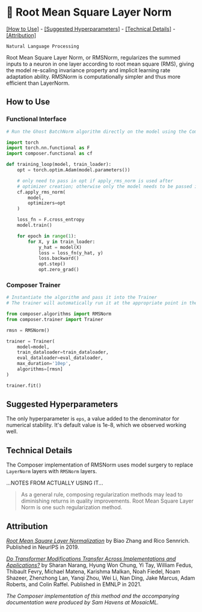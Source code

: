 # 🦷 Root Mean Square Layer Norm

[\[How to Use\]](#how-to-use) - [\[Suggested Hyperparameters\]](#suggested-hyperparameters) - [\[Technical Details\]](#technical-details) - [\[Attribution\]](#attribution)

 `Natural Language Processing`

Root Mean Square Layer Norm, or RMSNorm, regularizes the summed inputs to a neuron in one layer according to root mean square (RMS), giving the model re-scaling invariance property and implicit learning rate adaptation ability. RMSNorm is computationally simpler and thus more efficient than LayerNorm.


## How to Use

### Functional Interface

```python
# Run the Ghost BatchNorm algorithm directly on the model using the Composer functional API

import torch
import torch.nn.functional as F
import composer.functional as cf

def training_loop(model, train_loader):
    opt = torch.optim.Adam(model.parameters())

    # only need to pass in opt if apply_rms_norm is used after
    # optimizer creation; otherwise only the model needs to be passed in
    cf.apply_rms_norm(
        model,
        optimizers=opt
    )

    loss_fn = F.cross_entropy
    model.train()

    for epoch in range(1):
        for X, y in train_loader:
            y_hat = model(X)
            loss = loss_fn(y_hat, y)
            loss.backward()
            opt.step()
            opt.zero_grad()
```

### Composer Trainer

<!--pytest.mark.gpu-->
<!--
```python
from torch.utils.data import DataLoader
from tests.common import RandomClassificationDataset, SimpleModel

model = SimpleModel()
train_dataloader = DataLoader(RandomClassificationDataset())
eval_dataloader = DataLoader(RandomClassificationDataset())
```
-->
<!--pytest-codeblocks:cont-->
```python
# Instantiate the algorithm and pass it into the Trainer
# The trainer will automatically run it at the appropriate point in the training loop

from composer.algorithms import RMSNorm
from composer.trainer import Trainer

rmsn = RMSNorm()

trainer = Trainer(
    model=model,
    train_dataloader=train_dataloader,
    eval_dataloader=eval_dataloader,
    max_duration='10ep',
    algorithms=[rmsn]
)

trainer.fit()
```

## Suggested Hyperparameters

The only hyperparameter is `eps`, a value added to the denominator for numerical stability. It's default value is 1e-8, which we observed working well.

## Technical Details

The Composer implementation of RMSNorm uses model surgery to replace `LayerNorm` layers with `RMSNorm` layers.

...NOTES FROM ACTUALLY USING IT...

> As a general rule, composing regularization methods may lead to diminishing returns in quality improvements. Root Mean Square Layer Norm is one such regularization method.


## Attribution

[*Root Mean Square Layer Normalization*](https://arxiv.org/abs/1910.07467) by Biao Zhang and Rico Sennrich. Published in NeurIPS in 2019.

[*Do Transformer Modifications Transfer Across Implementations and Applications?*](https://arxiv.org/abs/2102.11972) by Sharan Narang, Hyung Won Chung, Yi Tay, William Fedus, Thibault Fevry, Michael Matena, Karishma Malkan, Noah Fiedel, Noam Shazeer, Zhenzhong Lan, Yanqi Zhou, Wei Li, Nan Ding, Jake Marcus, Adam Roberts, and Colin Raffel. Published in EMNLP in 2021.

*The Composer implementation of this method and the accompanying documentation were produced by Sam Havens at MosaicML.*
